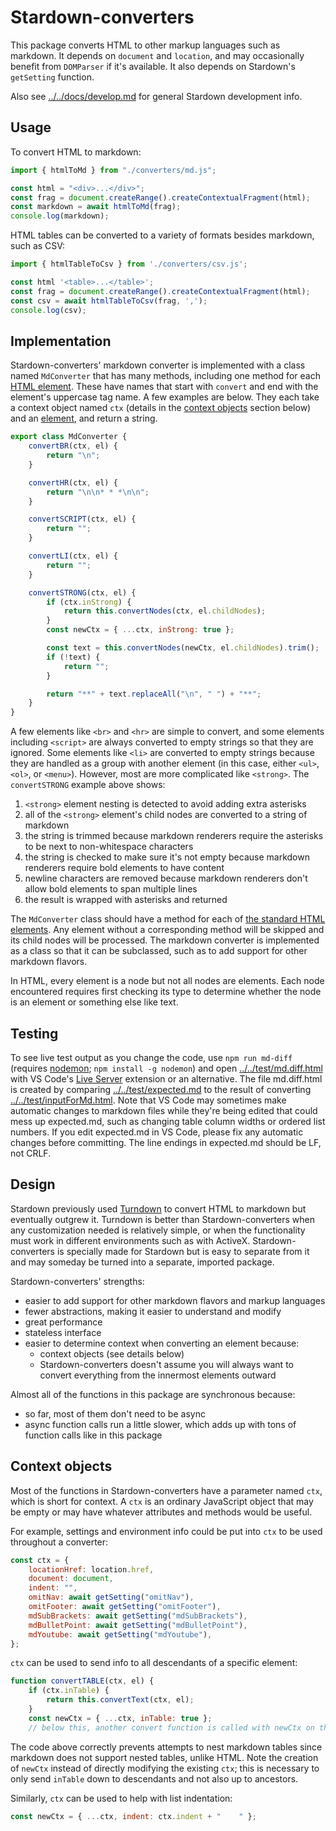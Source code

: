 # Stardown-converters

This package converts HTML to other markup languages such as markdown. It depends on `document` and `location`, and may occasionally benefit from `DOMParser` if it's available. It also depends on Stardown's `getSetting` function.

Also see [../../docs/develop.md](../../docs/develop.md) for general Stardown development info.

## Usage

To convert HTML to markdown:

```js
import { htmlToMd } from "./converters/md.js";

const html = "<div>...</div>";
const frag = document.createRange().createContextualFragment(html);
const markdown = await htmlToMd(frag);
console.log(markdown);
```

HTML tables can be converted to a variety of formats besides markdown, such as CSV:

```js
import { htmlTableToCsv } from './converters/csv.js';

const html '<table>...</table>';
const frag = document.createRange().createContextualFragment(html);
const csv = await htmlTableToCsv(frag, ',');
console.log(csv);
```

## Implementation

Stardown-converters' markdown converter is implemented with a class named `MdConverter` that has many methods, including one method for each [HTML element](https://developer.mozilla.org/en-US/docs/Web/HTML/Element). These have names that start with `convert` and end with the element's uppercase tag name. A few examples are below. They each take a context object named `ctx` (details in the [context objects](#context-objects) section below) and an [element](https://developer.mozilla.org/en-US/docs/Web/API/Element), and return a string.

```js
export class MdConverter {
    convertBR(ctx, el) {
        return "\n";
    }

    convertHR(ctx, el) {
        return "\n\n* * *\n\n";
    }

    convertSCRIPT(ctx, el) {
        return "";
    }

    convertLI(ctx, el) {
        return "";
    }

    convertSTRONG(ctx, el) {
        if (ctx.inStrong) {
            return this.convertNodes(ctx, el.childNodes);
        }
        const newCtx = { ...ctx, inStrong: true };

        const text = this.convertNodes(newCtx, el.childNodes).trim();
        if (!text) {
            return "";
        }

        return "**" + text.replaceAll("\n", " ") + "**";
    }
}
```

A few elements like `<br>` and `<hr>` are simple to convert, and some elements including `<script>` are always converted to empty strings so that they are ignored. Some elements like `<li>` are converted to empty strings because they are handled as a group with another element (in this case, either `<ul>`, `<ol>`, or `<menu>`). However, most are more complicated like `<strong>`. The `convertSTRONG` example above shows:

1. `<strong>` element nesting is detected to avoid adding extra asterisks
2. all of the `<strong>` element's child nodes are converted to a string of markdown
3. the string is trimmed because markdown renderers require the asterisks to be next to non-whitespace characters
4. the string is checked to make sure it's not empty because markdown renderers require bold elements to have content
5. newline characters are removed because markdown renderers don't allow bold elements to span multiple lines
6. the result is wrapped with asterisks and returned

The `MdConverter` class should have a method for each of [the standard HTML elements](https://developer.mozilla.org/en-US/docs/Web/HTML/Element). Any element without a corresponding method will be skipped and its child nodes will be processed. The markdown converter is implemented as a class so that it can be subclassed, such as to add support for other markdown flavors.

In HTML, every element is a node but not all nodes are elements. Each node encountered requires first checking its type to determine whether the node is an element or something else like text.

## Testing

To see live test output as you change the code, use `npm run md-diff` (requires [nodemon](https://www.npmjs.com/package/nodemon); `npm install -g nodemon`) and open [../../test/md.diff.html](../../test/md.diff.html) with VS Code's [Live Server](https://marketplace.visualstudio.com/items?itemName=ritwickdey.LiveServer) extension or an alternative. The file md.diff.html is created by comparing [../../test/expected.md](../../test/expected.md) to the result of converting [../../test/inputForMd.html](../../test/inputForMd.html). Note that VS Code may sometimes make automatic changes to markdown files while they're being edited that could mess up expected.md, such as changing table column widths or ordered list numbers. If you edit expected.md in VS Code, please fix any automatic changes before committing. The line endings in expected.md should be LF, not CRLF.

## Design

Stardown previously used [Turndown](https://github.com/mixmark-io/turndown) to convert HTML to markdown but eventually outgrew it. Turndown is better than Stardown-converters when any customization needed is relatively simple, or when the functionality must work in different environments such as with ActiveX. Stardown-converters is specially made for Stardown but is easy to separate from it and may someday be turned into a separate, imported package.

Stardown-converters' strengths:

- easier to add support for other markdown flavors and markup languages
- fewer abstractions, making it easier to understand and modify
- great performance
- stateless interface
- easier to determine context when converting an element because:
    - context objects (see details below)
    - Stardown-converters doesn't assume you will always want to convert everything from the innermost elements outward

Almost all of the functions in this package are synchronous because:

- so far, most of them don't need to be async
- async function calls run a little slower, which adds up with tons of function calls like in this package

## Context objects

Most of the functions in Stardown-converters have a parameter named `ctx`, which is short for context. A `ctx` is an ordinary JavaScript object that may be empty or may have whatever attributes and methods would be useful.

For example, settings and environment info could be put into `ctx` to be used throughout a converter:

```js
const ctx = {
    locationHref: location.href,
    document: document,
    indent: "",
    omitNav: await getSetting("omitNav"),
    omitFooter: await getSetting("omitFooter"),
    mdSubBrackets: await getSetting("mdSubBrackets"),
    mdBulletPoint: await getSetting("mdBulletPoint"),
    mdYoutube: await getSetting("mdYoutube"),
};
```

`ctx` can be used to send info to all descendants of a specific element:

```js
function convertTABLE(ctx, el) {
    if (ctx.inTable) {
        return this.convertText(ctx, el);
    }
    const newCtx = { ...ctx, inTable: true };
    // below this, another convert function is called with newCtx on the table's descendants
```

The code above correctly prevents attempts to nest markdown tables since markdown does not support nested tables, unlike HTML. Note the creation of `newCtx` instead of directly modifying the existing `ctx`; this is necessary to only send `inTable` down to descendants and not also up to ancestors.

Similarly, `ctx` can be used to help with list indentation:

```js
const newCtx = { ...ctx, indent: ctx.indent + "    " };
```
